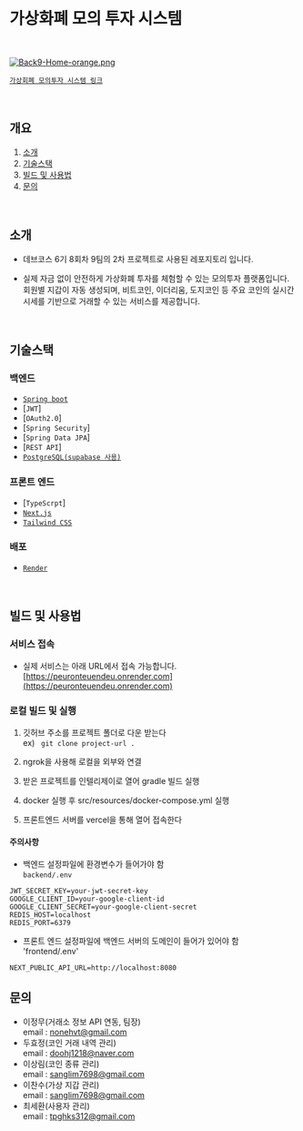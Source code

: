 # 가상화폐 모의 투자 시스템
<br>


[![Back9-Home-orange.png](https://i.postimg.cc/vTbwcMt9/Back9-Home-orange.png)](https://postimg.cc/Pp3RRgcr)

[`가상회폐 모의투자 시스템 링크`](https://peuronteuendeu.onrender.com/)

<br>

## 개요
1. [소개](#소개)   
2. [기술스택](#기술스택)   
3. [빌드 및 사용법](#빌드-및-사용법)   
4. [문의](#문의)   

<br>

## 소개
- 데브코스 6기 8회차 9팀의 2차 프로젝트로 사용된 레포지토리 입니다.<br>

- 실제 자금 없이 안전하게 가상화폐 투자를 체험할 수 있는 모의투자 플랫폼입니다. 회원별 지갑이 자동 생성되며, 비트코인, 이더리움, 도지코인 등 주요 코인의 실시간 시세를 기반으로 거래할 수 있는 서비스를 제공합니다.

<br>

## 기술스택
### 백엔드
- [`Spring boot`](https://spring.io/)
- [`JWT`]
- [`OAuth2.0`]
- [`Spring Security`]
- [`Spring Data JPA`]
- [`REST API`]
- [`PostgreSQL(supabase 사용)`](https://supabase.com/)

### 프론트 엔드
- [`TypeScrpt`]
- [`Next.js`](https://nextjs.org/)
- [`Tailwind CSS`](https://tailwindcss.com/)

### 배포 
- [`Render`](https://render.com/)

<br>

## 빌드 및 사용법
### 서비스 접속
- 실제 서비스는 아래 URL에서 접속 가능합니다.<br>
  [https://peuronteuendeu.onrender.com](https://peuronteuendeu.onrender.com)

### 로컬 빌드 및 실행 
1. 깃허브 주소를 프로젝트 폴더로 다운 받는다
<br>ex) ``
git clone project-url .``

2. ngrok을 사용해 로컬을 외부와 연결
3. 받은 프로젝트를 인텔리제이로 열어 gradle 빌드 실행
4. docker 실행 후 src/resources/docker-compose.yml 실행  
5. 프론트엔드 서버를 vercel을 통해 열어 접속한다

#### 주의사항
- 백엔드 설정파일에 환경변수가 들어가야 함  
  `backend/.env`

```env
JWT_SECRET_KEY=your-jwt-secret-key
GOOGLE_CLIENT_ID=your-google-client-id
GOOGLE_CLIENT_SECRET=your-google-client-secret
REDIS_HOST=localhost
REDIS_PORT=6379
```

- 프론트 엔드 설정파일에 백엔드 서버의 도메인이 들어가 있어야 함<br>
  'frontend/.env'

```env
NEXT_PUBLIC_API_URL=http://localhost:8080
```

## 문의
- 이정무(거래소 정보 API 연동, 팀장)
<br>email : nonehvt@gmail.com
- 두효정(코인 거래 내역 관리)
<br>email : doohj1218@naver.com
- 이상림(코인 종류 관리)
<br>email : sanglim7698@gmail.com
- 이찬수(가상 지갑 관리)
<br>email : sanglim7698@gmail.com
- 최세환(사용자 관리)
<br>email : tpghks312@gmail.com





 